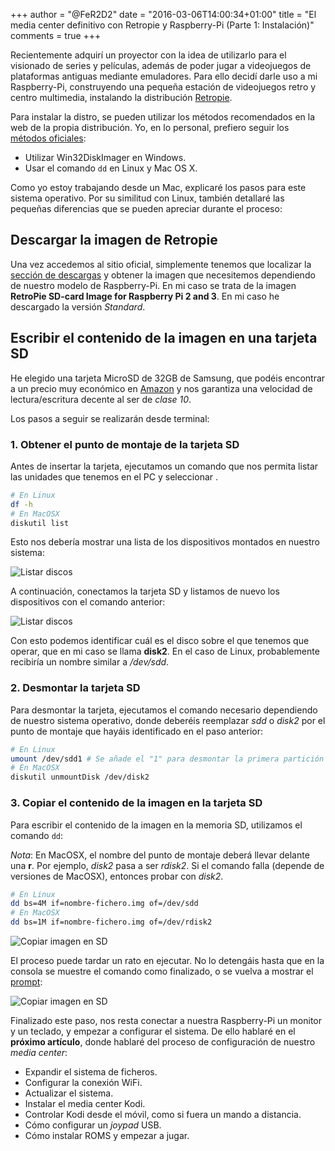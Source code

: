 +++
author = "@FeR2D2"
date = "2016-03-06T14:00:34+01:00"
title = "El media center definitivo con Retropie y Raspberry-Pi (Parte 1: Instalación)"
comments = true
+++

Recientemente adquirí un proyector con la idea de utilizarlo para el visionado de series y películas, además de poder jugar a videojuegos de plataformas antiguas mediante emuladores. Para ello decidí darle uso a mi Raspberry-Pi, construyendo una pequeña estación de videojuegos retro y centro multimedia, instalando la distribución [Retropie](http://blog.petrockblock.com/retropie/ "Sitio oficial de Retropie").

Para instalar la distro, se pueden utilizar los métodos recomendados en la web de la propia distribución. Yo, en lo personal, prefiero seguir los [métodos oficiales](https://www.raspberrypi.org/documentation/installation/):

- Utilizar Win32DiskImager en Windows.
- Usar el comando `dd` en Linux y Mac OS X.

Como yo estoy trabajando desde un Mac, explicaré los pasos para este sistema operativo. Por su similitud con Linux, también detallaré las pequeñas diferencias que se pueden apreciar durante el proceso:

## Descargar la imagen de Retropie

Una vez accedemos al sitio oficial, simplemente tenemos que localizar la [sección de descargas](http://blog.petrockblock.com/retropie/retropie-downloads/) y obtener la imagen que necesitemos dependiendo de nuestro modelo de Raspberry-Pi. En mi caso se trata de la imagen **RetroPie SD-card Image for Raspberry Pi 2 and 3**. En mi caso he descargado la versión *Standard*.

## Escribir el contenido de la imagen en una tarjeta SD

He elegido una tarjeta MicroSD de 32GB de Samsung, que podéis encontrar a un precio muy económico en [Amazon](http://www.amazon.es/dp/B00J29BR3Y/ref=asc_df_B00J29BR3Y32388716/?tag=googshopes-21&creative=24538&creativeASIN=B00J29BR3Y&linkCode=df0&hvdev=c&hvnetw=g&hvqmt=) y nos garantiza una velocidad de lectura/escritura decente al ser de *clase 10*.

Los pasos a seguir se realizarán desde terminal:

### 1. Obtener el punto de montaje de la tarjeta SD

Antes de insertar la tarjeta, ejecutamos un comando que nos permita listar las unidades que tenemos en el PC y seleccionar .

```bash
# En Linux
df -h
# En MacOSX
diskutil list
```

Esto nos debería mostrar una lista de los dispositivos montados en nuestro sistema:

![Listar discos](/img/list-disks1.png)

A continuación, conectamos la tarjeta SD y listamos de nuevo los dispositivos con el comando anterior:

![Listar discos](/img/list-disks2.png)

Con esto podemos identificar cuál es el disco sobre el que tenemos que operar, que en mi caso se llama **disk2**. En el caso de Linux, probablemente recibiría un nombre similar a */dev/sdd*.

### 2. Desmontar la tarjeta SD

Para desmontar la tarjeta, ejecutamos el comando necesario dependiendo de nuestro sistema operativo, donde deberéis reemplazar *sdd* o *disk2* por el punto de montaje que hayáis identificado en el paso anterior:

```bash
# En Linux
umount /dev/sdd1 # Se añade el "1" para desmontar la primera partición
# En MacOSX
diskutil unmountDisk /dev/disk2
```

### 3. Copiar el contenido de la imagen en la tarjeta SD

Para escribir el contenido de la imagen en la memoria SD, utilizamos el comando `dd`:

*Nota*: En MacOSX, el nombre del punto de montaje deberá llevar delante una **r**. Por ejemplo, *disk2* pasa a ser *rdisk2*. Si el comando falla (depende de versiones de MacOSX), entonces probar con *disk2*.

```bash
# En Linux
dd bs=4M if=nombre-fichero.img of=/dev/sdd
# En MacOSX
dd bs=1M if=nombre-fichero.img of=/dev/rdisk2
```

![Copiar imagen en SD](/img/dd-copy.png)

El proceso puede tardar un rato en ejecutar. No lo detengáis hasta que en la consola se muestre el comando como finalizado, o se vuelva a mostrar el [prompt](https://es.wikipedia.org/wiki/Prompt):

![Copiar imagen en SD](/img/sd-copy-finalizado.png)

Finalizado este paso, nos resta conectar a nuestra Raspberry-Pi un monitor y un teclado, y empezar a configurar el sistema. De ello hablaré en el **próximo artículo**, donde hablaré del proceso de configuración de nuestro *media center*:

- Expandir el sistema de ficheros.
- Configurar la conexión WiFi.
- Actualizar el sistema.
- Instalar el media center Kodi.
- Controlar Kodi desde el móvil, como si fuera un mando a distancia.
- Cómo configurar un *joypad* USB.
- Cómo instalar ROMS y empezar a jugar.

